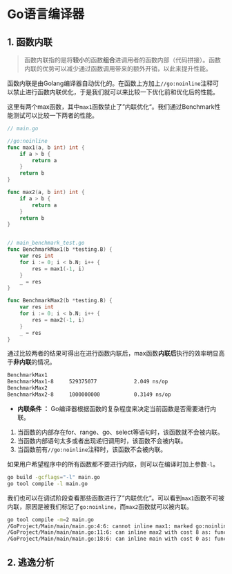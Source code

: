 # Go语言编译器

## 1. 函数内联

> 函数内联指的是将**较小**的函数**组合**进调用者的函数内部（代码拼接）。函数内联的优势可以减少通过函数调用带来的额外开销，以此来提升性能。

函数内联是由Golang编译器自动优化的。在函数上方加上`//go:noinline`注释可以禁止进行函数内联优化，于是我们就可以来比较一下优化前和优化后的性能。

这里有两个max函数，其中`max1`函数禁止了”内联优化“。我们通过Benchmark性能测试可以比较一下两者的性能。

```go
// main.go

//go:noinline
func max1(a, b int) int {
	if a > b {
		return a
	}
	return b
}

func max2(a, b int) int {
	if a > b {
		return a
	}
	return b
}


// main_benchmark_test.go
func BenchmarkMax1(b *testing.B) {
	var res int
	for i := 0; i < b.N; i++ {
		res = max1(-1, i)
	}
	_ = res
}

func BenchmarkMax2(b *testing.B) {
	var res int
	for i := 0; i < b.N; i++ {
		res = max2(-1, i)
	}
	_ = res
}
```

通过比较两者的结果可得出在进行函数内联后，max函数**内联后**执行的效率明显高于**非内联**的情况。

```bash
BenchmarkMax1
BenchmarkMax1-8   	529375077	         2.049 ns/op
BenchmarkMax2
BenchmarkMax2-8   	1000000000	         0.3149 ns/op
```

* **内联条件 ：** Go编译器根据函数的复杂程度来决定当前函数是否需要进行内联。

1. 当函数的内部存在for、range、go、select等语句时，该函数就不会被内联。
2. 当函数内部语句太多或者出现递归调用时，该函数不会被内联。
3. 当函数前有`//go:noinline`注释时，该函数不会被内联。

如果用户希望程序中的所有函数都不要进行内联，则可以在编译时加上参数`-l`。

```bash
go build -gcflags="-l" main.go
go tool compile -l main.go
```

我们也可以在调试阶段查看那些函数进行了”内联优化“。可以看到`max1`函数不可被内联，原因是被我们标记了`go:noinline`，而`max2`函数就可以被内联。

```bash
go tool compile -m=2 main.go           
/GoProject/Main/main/main.go:4:6: cannot inline max1: marked go:noinline
/GoProject/Main/main/main.go:11:6: can inline max2 with cost 8 as: func(int, int) int { if a > b { return a }; return b }
/GoProject/Main/main/main.go:18:6: can inline main with cost 0 as: func() {  }
```



## 2. 逃逸分析